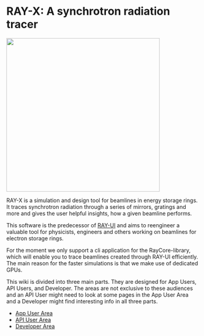 # RAY-X: A synchrotron radiation tracer

<img src="https://user-images.githubusercontent.com/13185253/167402648-788eee6a-2ba4-466a-8a0a-62e59663e957.png" width="400" height="400"/>

RAY-X is a simulation and design tool for beamlines in energy storage rings. It traces synchrotron radiation through a series of mirrors, gratings and more and gives the user helpful insights, how a given beamline performs. 

This software is the predecessor of [RAY-UI](https://www.helmholtz-berlin.de/forschung/oe/wi/optik-strahlrohre/arbeitsgebiete/ray_en.html) and aims to reengineer a valuable tool for physicists, engineers and others working on beamlines for electron storage rings.

For the moment we only support a cli application for the RayCore-library, which will enable you to trace beamlines created through RAY-UI efficiently. The main reason for the faster simulations is that we make use of dedicated GPUs.


This wiki is divided into three main parts. They are designed for App Users, API Users, and Developer. The areas are not exclusive to these audiences and an API User might need to look at some pages in the App User Area and a Developer might find interesting info in all three parts.

- [App User Area](./AppUser/AppUser.md)
- [API User Area](./APIUser/APIUser.md)
- [Developer Area](./Developer/Developer.md)